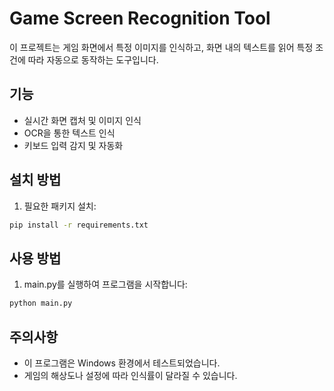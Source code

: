 # Game Screen Recognition Tool

이 프로젝트는 게임 화면에서 특정 이미지를 인식하고, 화면 내의 텍스트를 읽어 특정 조건에 따라 자동으로 동작하는 도구입니다.

## 기능
- 실시간 화면 캡처 및 이미지 인식
- OCR을 통한 텍스트 인식
- 키보드 입력 감지 및 자동화

## 설치 방법
1. 필요한 패키지 설치:
```bash
pip install -r requirements.txt
```

## 사용 방법
1. main.py를 실행하여 프로그램을 시작합니다:
```bash
python main.py
```

## 주의사항
- 이 프로그램은 Windows 환경에서 테스트되었습니다.
- 게임의 해상도나 설정에 따라 인식률이 달라질 수 있습니다.
